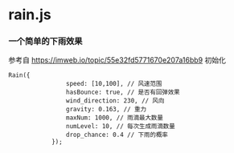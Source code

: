# rain.js

### 一个简单的下雨效果

参考自 https://imweb.io/topic/55e32fd5771670e207a16bb9
初始化
```
Rain({ 
				speed: [10,100], // 风速范围
				hasBounce: true, // 是否有回弹效果
				wind_direction: 230, // 风向
				gravity: 0.163, // 重力
				maxNum: 1000, // 雨滴最大数量
				numLevel: 10, // 每次生成雨滴数量
				drop_chance: 0.4 // 下雨的概率
			});
```
